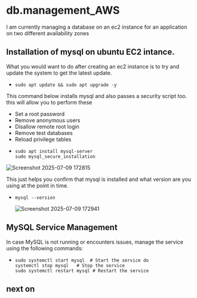# db.management_AWS
I am currently managing a database on an ec2 instance for an application on two different availability zones
## Installation of mysql on ubuntu EC2 intance.

What you would want to do after creating an ec2 instance is to try and update the system to get the latest update.
-     sudo apt update && sudo apt upgrade -y

This command below installs mysql and also passes a security script too.
this will allow you to perform these
- Set a root password
- Remove anonymous users
- Disallow remote root login
- Remove test databases
- Reload privilege tables
-     sudo apt install mysql-server
      sudo mysql_secure_installation
![Screenshot 2025-07-09 172815](https://github.com/user-attachments/assets/66fdbc65-37b3-4a9a-95fe-15e989d4c66b)


This just helps you confirm that mysql is installed and what version are you using at the point in time.
-     mysql --version
  ![Screenshot 2025-07-09 172941](https://github.com/user-attachments/assets/37875929-d96b-4a39-9705-1dd662b1708f)

## MySQL Service Management
In case MySQL is not running or encounters issues, manage the service using the following commands:
-     sudo systemctl start mysql  # Start the service do
      systemctl stop mysql   # Stop the service
      sudo systemctl restart mysql # Restart the service
## next on
